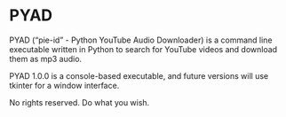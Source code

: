 # PYAD
PYAD (“pie-id” - Python YouTube Audio Downloader) is a command line executable written in Python to search for YouTube videos and download them as mp3 audio. 

PYAD 1.0.0 is a console-based executable, and future versions will use tkinter for a window interface.

No rights reserved. Do what you wish.
